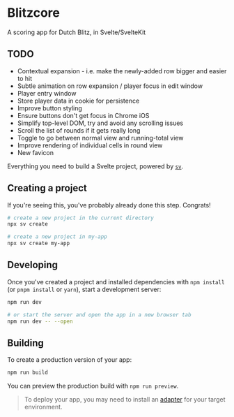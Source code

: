 # Blitzcore

A scoring app for Dutch Blitz, in Svelte/SvelteKit

## TODO
- Contextual expansion - i.e. make the newly-added row bigger and easier to hit
- Subtle animation on row expansion / player focus in edit window
- Player entry window
- Store player data in cookie for persistence
- Improve button styling
- Ensure buttons don't get focus in Chrome iOS
- Simplify top-level DOM, try and avoid any scrolling issues
- Scroll the list of rounds if it gets really long
- Toggle to go between normal view and running-total view
- Improve rendering of individual cells in round view
- New favicon



Everything you need to build a Svelte project, powered by [`sv`](https://github.com/sveltejs/cli).

## Creating a project

If you're seeing this, you've probably already done this step. Congrats!

```bash
# create a new project in the current directory
npx sv create

# create a new project in my-app
npx sv create my-app
```

## Developing

Once you've created a project and installed dependencies with `npm install` (or `pnpm install` or `yarn`), start a development server:

```bash
npm run dev

# or start the server and open the app in a new browser tab
npm run dev -- --open
```

## Building

To create a production version of your app:

```bash
npm run build
```

You can preview the production build with `npm run preview`.

> To deploy your app, you may need to install an [adapter](https://svelte.dev/docs/kit/adapters) for your target environment.
